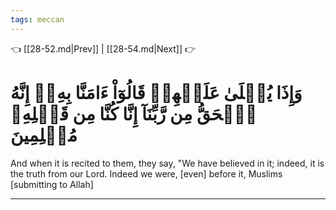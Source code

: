 ```yaml
---
tags: meccan
---
```


👈 [[28-52.md|Prev]] | [[28-54.md|Next]] 👉

# وَإِذَا يُتۡلَىٰ عَلَيۡهِمۡ قَالُوٓاْ ءَامَنَّا بِهِۦٓ إِنَّهُ ٱلۡحَقُّ مِن رَّبِّنَآ إِنَّا كُنَّا مِن قَبۡلِهِۦ مُسۡلِمِينَ

And when it is recited to them, they say, "We have believed in it; indeed, it is the truth from our Lord. Indeed we were, [even] before it, Muslims [submitting to Allah]

---

